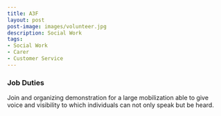 ```yaml
---
title: A3F
layout: post
post-image: images/volunteer.jpg
description: Social Work
tags:
- Social Work
- Carer
- Customer Service
---
```


### Job Duties

Join and organizing demonstration for a large mobilization able to give voice and visibility to which individuals can not only speak but be heard.

